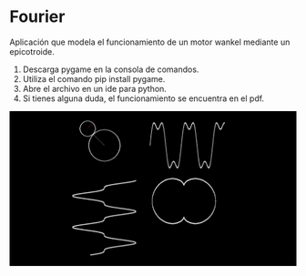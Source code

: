 # Fourier
Aplicación que modela el funcionamiento de un motor wankel mediante un epicotroide.

1. Descarga pygame en la consola de comandos.
2. Utiliza el comando pip install pygame.
3. Abre el archivo en un ide para python.
4. Si tienes alguna duda, el funcionamiento se encuentra en el pdf.

![](fourier.jpg)
